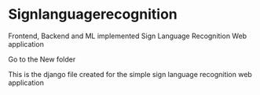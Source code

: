 # Signlanguagerecognition
Frontend, Backend and ML implemented Sign Language Recognition Web application

Go to the New folder 

This is the django file created for the simple sign language recognition web application

